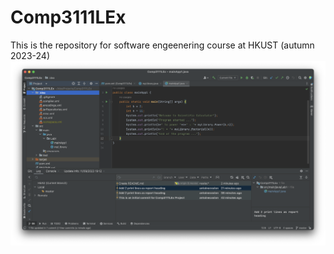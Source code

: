 # Comp3111LEx

This is the repository for software engeenering course at HKUST (autumn 2023-24)  
![Screenshot](Screenshot.png)